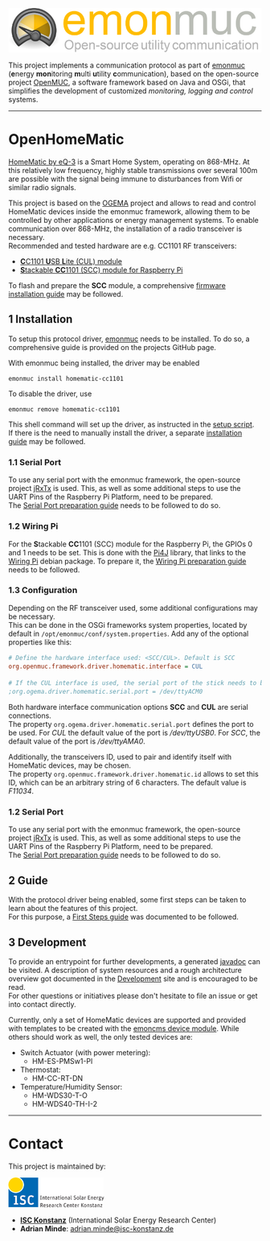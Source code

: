 ![emonmuc header](docs/img/emonmuc-logo.png)

This project implements a communication protocol as part of [emonmuc](https://github.com/isc-konstanz/emonmuc/) (**e**nergy **mon**itoring **m**ulti **u**tility **c**ommunication), based on the open-source project [OpenMUC](https://www.openmuc.org/), a software framework based on Java and OSGi, that simplifies the development of customized *monitoring, logging and control* systems.


----------

# OpenHomeMatic

[HomeMatic by eQ-3](https://www.eq-3.de/produkte/homematic.html) is a Smart Home System, operating on 868-MHz. At this relatively low frequency, highly stable transmissions over several 100m are possible with the signal being immune to disturbances from Wifi or similar radio signals.  

This project is based on the [OGEMA](http://www.ogema.org/) project and allows to read and control HomeMatic devices inside the emonmuc framework, allowing them to be controlled by other applications or energy management systems. To enable communication over 868-MHz, the installation of a radio transceiver is necessary.  
Recommended and tested hardware are e.g. CC1101 RF transceivers:

- [**C**C1101 **U**SB **L**ite (CUL) module](http://busware.de/tiki-index.php?page=CUL)
- [**S**tackable **CC**1101 (SCC) module for Raspberry Pi](http://busware.de/tiki-index.php?page=SCC)

To flash and prepare the **SCC** module, a comprehensive [firmware installation guide](docs/FirmwareSCC.md) may be followed.


## 1 Installation

To setup this protocol driver, [emonmuc](https://github.com/isc-konstanz/emonmuc/) needs to be installed. To do so, a comprehensive guide is provided on the projects GitHub page.

With emonmuc being installed, the driver may be enabled

~~~
emonmuc install homematic-cc1101
~~~

To disable the driver, use

~~~
emonmuc remove homematic-cc1101
~~~

This shell command will set up the driver, as instructed in the [setup script](setup.sh).  
If there is the need to manually install the driver, a separate [installation guide](docs/LinuxInstall.md) may be followed.


### 1.1 Serial Port

To use any serial port with the emonmuc framework, the open-source project [jRxTx](https://github.com/openmuc/jrxtx) is used. This, as well as some additional steps to use the UART Pins of the Raspberry Pi Platform, need to be prepared.  
The [Serial Port preparation guide](https://github.com/isc-konstanz/emonmuc/blob/master/docs/LinuxSerialPort.md) needs to be followed to do so.


### 1.2 Wiring Pi

For the **S**tackable **CC**1101 (SCC) module for the Raspberry Pi, the GPIOs 0 and 1 needs to be set. This is done with the [Pi4J](https://www.pi4j.com/) library, that links to the [Wiring Pi](http://wiringpi.com/) debian package. To prepare it, the [Wiring Pi preparation guide](https://github.com/isc-konstanz/emonmuc/blob/master/docs/LinuxWiringPi.md) needs to be followed.


### 1.3 Configuration

Depending on the RF transceiver used, some additional configurations may be necessary.  
This can be done in the OSGi frameworks system properties, located by default in `/opt/emonmuc/conf/system.properties`. Add any of the optional properties like this:

~~~ini
# Define the hardware interface used: <SCC/CUL>. Default is SCC
org.openmuc.framework.driver.homematic.interface = CUL

# If the CUL interface is used, the serial port of the stick needs to be defined. Default for CUL is /dev/ttyUSB0
;org.ogema.driver.homematic.serial.port = /dev/ttyACM0
~~~

Both hardware interface communication options **SCC** and **CUL** are serial connections.  
The property `org.ogema.driver.homematic.serial.port` defines the port to be used. For *CUL* the default value of the port is */dev/ttyUSB0*. For *SCC*, the default value of the port is */dev/ttyAMA0*.

Additionally, the transceivers ID, used to pair and identify itself with HomeMatic devices, may be chosen.  
The property `org.openmuc.framework.driver.homematic.id` allows to set this ID, which can be an arbitrary string of 6 characters. The default value is *F11034*.


### 1.2 Serial Port

To use any serial port with the emonmuc framework, the open-source project [jRxTx](https://github.com/openmuc/jrxtx) is used. This, as well as some additional steps to use the UART Pins of the Raspberry Pi Platform, need to be prepared.  
The [Serial Port preparation guide](docs/LinuxSerialPort.md) needs to be followed to do so.


## 2 Guide

With the protocol driver being enabled, some first steps can be taken to learn about the features of this project.  
For this purpose, a [First Steps guide](docs/FirstSteps.md) was documented to be followed.


## 3 Development

To provide an entrypoint for further developments, a generated [javadoc](https://isc-konstanz.github.io/OpenHomeMatic/javadoc/) can be visited. 
A description of system resources and a rough architecture overview got documented in the [Development](docs/Development.md) site and is encouraged to be read.  
For other questions or initiatives please don't hesitate to file an issue or get into contact directly.

Currently, only a set of HomeMatic devices are supported and provided with templates to be created with the [emoncms device module](https://github.com/emoncms/device). While others should work as well, the only tested devices are:

  - Switch Actuator (with power metering):
    -  HM-ES-PMSw1-Pl
  - Thermostat:
    - HM-CC-RT-DN
  - Temperature/Humidity Sensor:
    - HM-WDS30-T-O
    - HM-WDS40-TH-I-2


----------

# Contact

This project is maintained by:

![ISC logo](docs/img/isc-logo.png)

- **[ISC Konstanz](http://isc-konstanz.de/)** (International Solar Energy Research Center)
- **Adrian Minde**: adrian.minde@isc-konstanz.de

